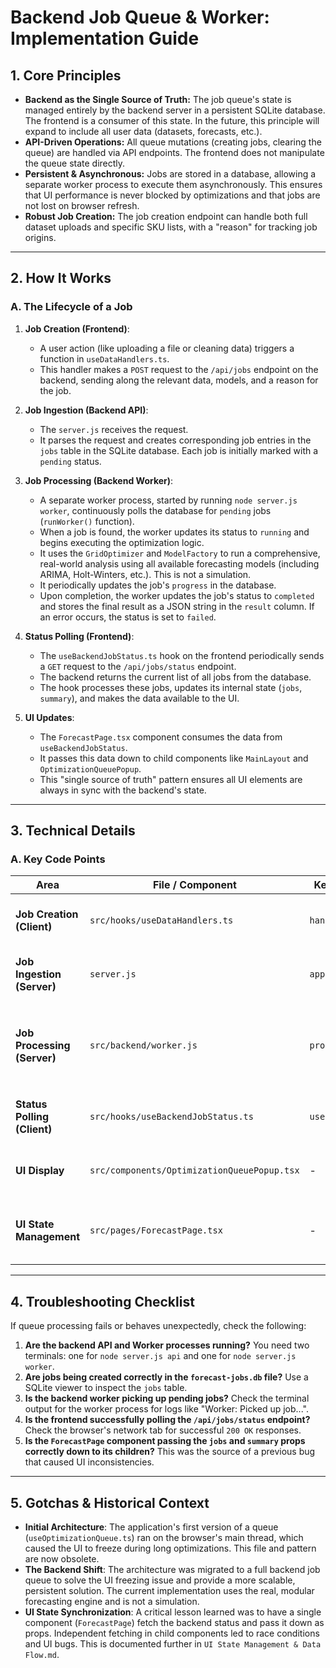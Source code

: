 # Backend Job Queue & Worker: Implementation Guide

## 1. Core Principles

- **Backend as the Single Source of Truth:** The job queue's state is managed entirely by the backend server in a persistent SQLite database. The frontend is a consumer of this state. In the future, this principle will expand to include all user data (datasets, forecasts, etc.).
- **API-Driven Operations:** All queue mutations (creating jobs, clearing the queue) are handled via API endpoints. The frontend does not manipulate the queue state directly.
- **Persistent & Asynchronous:** Jobs are stored in a database, allowing a separate worker process to execute them asynchronously. This ensures that UI performance is never blocked by optimizations and that jobs are not lost on browser refresh.
- **Robust Job Creation:** The job creation endpoint can handle both full dataset uploads and specific SKU lists, with a "reason" for tracking job origins.

---

## 2. How It Works

### A. The Lifecycle of a Job

1.  **Job Creation (Frontend)**:
    - A user action (like uploading a file or cleaning data) triggers a function in `useDataHandlers.ts`.
    - This handler makes a `POST` request to the `/api/jobs` endpoint on the backend, sending along the relevant data, models, and a reason for the job.

2.  **Job Ingestion (Backend API)**:
    - The `server.js` receives the request.
    - It parses the request and creates corresponding job entries in the `jobs` table in the SQLite database. Each job is initially marked with a `pending` status.

3.  **Job Processing (Backend Worker)**:
    - A separate worker process, started by running `node server.js worker`, continuously polls the database for `pending` jobs (`runWorker()` function).
    - When a job is found, the worker updates its status to `running` and begins executing the optimization logic.
    - It uses the `GridOptimizer` and `ModelFactory` to run a comprehensive, real-world analysis using all available forecasting models (including ARIMA, Holt-Winters, etc.). This is not a simulation.
    - It periodically updates the job's `progress` in the database.
    - Upon completion, the worker updates the job's status to `completed` and stores the final result as a JSON string in the `result` column. If an error occurs, the status is set to `failed`.

4.  **Status Polling (Frontend)**:
    - The `useBackendJobStatus.ts` hook on the frontend periodically sends a `GET` request to the `/api/jobs/status` endpoint.
    - The backend returns the current list of all jobs from the database.
    - The hook processes these jobs, updates its internal state (`jobs`, `summary`), and makes the data available to the UI.

5.  **UI Updates**:
    - The `ForecastPage.tsx` component consumes the data from `useBackendJobStatus`.
    - It passes this data down to child components like `MainLayout` and `OptimizationQueuePopup`.
    - This "single source of truth" pattern ensures all UI elements are always in sync with the backend's state.

---

## 3. Technical Details

### A. Key Code Points

| Area                     | File / Component                     | Key Function / Hook         | Purpose                                                      |
| ------------------------ | ------------------------------------ | --------------------------- | ------------------------------------------------------------ |
| **Job Creation (Client)**| `src/hooks/useDataHandlers.ts`       | `handleDataUpload`          | Submits job requests to the backend API.                     |
| **Job Ingestion (Server)**| `server.js`         | `app.post('/api/jobs')`     | Creates job records in the SQLite database.                  |
| **Job Processing (Server)**| `src/backend/worker.js`         | `processJob`  | Fetches and executes pending jobs using the `GridOptimizer` and `ModelFactory`.         |
| **Status Polling (Client)**| `src/hooks/useBackendJobStatus.ts`   | `useBackendJobStatus`       | Periodically fetches job status from the backend.            |
| **UI Display**           | `src/components/OptimizationQueuePopup.tsx` | -                   | Renders the job queue and progress to the user.              |
| **UI State Management**  | `src/pages/ForecastPage.tsx`         | -                           | Acts as the single source of truth for all job-related UI.   |

---

## 4. Troubleshooting Checklist

If queue processing fails or behaves unexpectedly, check the following:

1.  **Are the backend API and Worker processes running?** You need two terminals: one for `node server.js api` and one for `node server.js worker`.
2.  **Are jobs being created correctly in the `forecast-jobs.db` file?** Use a SQLite viewer to inspect the `jobs` table.
3.  **Is the backend worker picking up pending jobs?** Check the terminal output for the worker process for logs like "Worker: Picked up job...".
4.  **Is the frontend successfully polling the `/api/jobs/status` endpoint?** Check the browser's network tab for successful `200 OK` responses.
5.  **Is the `ForecastPage` component passing the `jobs` and `summary` props correctly down to its children?** This was the source of a previous bug that caused UI inconsistencies.

---

## 5. Gotchas & Historical Context

- **Initial Architecture**: The application's first version of a queue (`useOptimizationQueue.ts`) ran on the browser's main thread, which caused the UI to freeze during long optimizations. This file and pattern are now obsolete.
- **The Backend Shift**: The architecture was migrated to a full backend job queue to solve the UI freezing issue and provide a more scalable, persistent solution. The current implementation uses the real, modular forecasting engine and is not a simulation.
- **UI State Synchronization**: A critical lesson learned was to have a single component (`ForecastPage`) fetch the backend status and pass it down as props. Independent fetching in child components led to race conditions and UI bugs. This is documented further in `UI State Management & Data Flow.md`. 